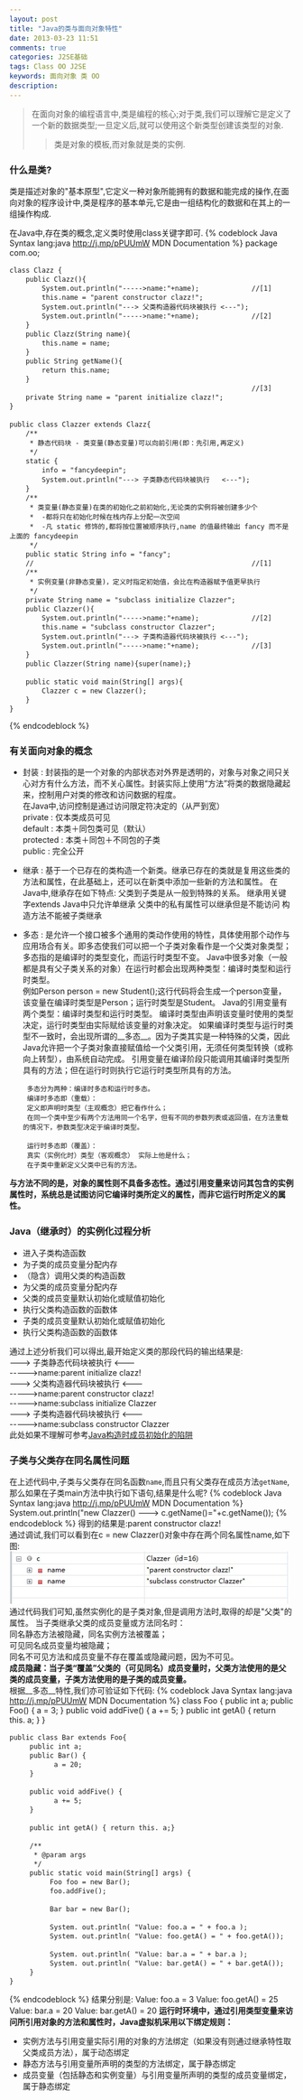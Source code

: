 ```yaml
---
layout: post
title: "Java的类与面向对象特性"
date: 2013-03-23 11:51
comments: true
categories: J2SE基础 
tags: Class OO J2SE
keywords: 面向对象 类 OO
description: 
---
```

>在面向对象的编程语言中,类是编程的核心;对于类,我们可以理解它是定义了一个新的数据类型;一旦定义后,就可以使用这个新类型创建该类型的对象.   
> > 类是对象的模板,而对象就是类的实例.

### 什么是类?
类是描述对象的"基本原型",它定义一种对象所能拥有的数据和能完成的操作,在面向对象的程序设计中,类是程序的基本单元,它是由一组结构化的数据和在其上的一组操作构成.

在Java中,存在类的概念,定义类时使用class关键字即可.
{% codeblock Java Syntax lang:java http://j.mp/pPUUmW MDN Documentation %}
	package com.oo;

	class Clazz {
		public Clazz(){
			System.out.println("----->name:"+name);             //[1]
			this.name = "parent constructor clazz!";
			System.out.println("---> 父类构造器代码块被执行 <---");
			System.out.println("----->name:"+name);             //[2]
		}
		public Clazz(String name){
			this.name = name;
		}
		public String getName(){
			return this.name;
		}
																//[3]
		private String name = "parent initialize clazz!";
	}

	public class Clazzer extends Clazz{
		/**
		 * 静态代码块 - 类变量(静态变量)可以向前引用(即：先引用,再定义)
		 */
		static {
			info = "fancydeepin";
			System.out.println("---> 子类静态代码块被执行   <---");
		}
		/**
		 * 类变量(静态变量)在类的初始化之前初始化,无论类的实例将被创建多少个
		 * 	-都将只在初始化时候在栈内存上分配一次空间
		 * 	-凡 static 修饰的,都将按位置被顺序执行,name 的值最终输出 fancy 而不是上面的 fancydeepin
		 */
		public static String info = "fancy";
		// 														//[1]
		/**
		 * 实例变量(非静态变量)，定义时指定初始值，会比在构造器赋予值更早执行
		 */
		private String name = "subclass initialize Clazzer";
		public Clazzer(){
			System.out.println("----->name:"+name);             //[2]
			this.name = "subclass constructor Clazzer";
			System.out.println("---> 子类构造器代码块被执行 <---");
			System.out.println("----->name:"+name);             //[3]
		}
		public Clazzer(String name){super(name);}
		
		public static void main(String[] args){
			Clazzer c = new Clazzer();
		}
	}
{% endcodeblock %}
<!-- more -->

### 有关面向对象的概念
+  封装 : 封装指的是一个对象的内部状态对外界是透明的，对象与对象之间只关心对方有什么方法，而不关心属性。封装实际上使用“方法”将类的数据隐藏起来，控制用户对类的修改和访问数据的程度。  
    	在Java中,访问控制是通过访问限定符决定的（从严到宽）   
		private     : 仅本类成员可见  
		default     : 本类＋同包类可见（默认）  
		protected   : 本类＋同包＋不同包的子类  
		public      : 完全公开  

+  继承 : 基于一个已存在的类构造一个新类。继承已存在的类就是复用这些类的方法和属性，在此基础上，还可以在新类中添加一些新的方法和属性。
		在Java中,继承存在如下特点:
		父类到子类是从一般到特殊的关系。
		继承用关键字extends
		Java中只允许单继承
		父类中的私有属性可以继承但是不能访问
		构造方法不能被子类继承

+  多态 : 是允许一个接口被多个通用的类动作使用的特性，具体使用那个动作与应用场合有关。即多态使我们可以把一个子类对象看作是一个父类对象类型；多态指的是编译时的类型变化，而运行时类型不变。
		Java中很多对象（一般都是具有父子类关系的对象）在运行时都会出现两种类型：编译时类型和运行时类型。     
例如Person person = new Student();这行代码将会生成一个person变量，该变量在编译时类型是Person；运行时类型是Student。
		Java的引用变量有两个类型：编译时类型和运行时类型。
		编译时类型由声明该变量时使用的类型决定，运行时类型由实际赋给该变量的对象决定。
如果编译时类型与运行时类型不一致时，会出现所谓的__多态__。因为子类其实是一种特殊的父类，因此Java允许把一个子类对象直接赋值给一个父类引用，无须任何类型转换（或称向上转型），由系统自动完成。
		引用变量在编译阶段只能调用其编译时类型所具有的方法；但在运行时则执行它运行时类型所具有的方法。

		多态分为两种：编译时多态和运行时多态。
		编译时多态即（重载）：
		定义即声明时类型（主观概念）把它看作什么；
		在同一个类中至少有两个方法用同一个名字，但有不同的参数列表或返回值，在方法重载的情况下，参数类型决定于编译时类型。

		运行时多态即（覆盖）：
		真实（实例化时）类型（客观概念） 实际上他是什么；
		在子类中重新定义父类中已有的方法。

__与方法不同的是，对象的属性则不具备多态性。通过引用变量来访问其包含的实例属性时，系统总是试图访问它编译时类所定义的属性，而非它运行时所定义的属性。__

### Java（继承时）的实例化过程分析
+  进入子类构造函数
+  为子类的成员变量分配内存
+  （隐含）调用父类的构造函数
+  为父类的成员变量分配内存
+  父类的成员变量默认初始化或赋值初始化
+  执行父类构造函数的函数体
+  子类的成员变量默认初始化或赋值初始化   
+  执行父类构造函数的函数体

通过上述分析我们可以得出,最开始定义类的那段代码的输出结果是:   
	---> 子类静态代码块被执行   <---              
	----->name:parent initialize clazz!               
	---> 父类构造器代码块被执行 <---                 
	----->name:parent constructor clazz!               
	----->name:subclass initialize Clazzer                
	---> 子类构造器代码块被执行 <---      
	----->name:subclass constructor Clazzer     
此处如果不理解可参考[Java构造时成员初始化的陷阱](/blog/2013/03/08/java-constructor-trap/ 'Java构造时成员初始化的陷阱')

### 子类与父类存在同名属性问题
在上述代码中,子类与父类存在同名函数`name`,而且只有父类存在成员方法`getName`,那么如果在子类main方法中执行如下语句,结果是什么呢?
{% codeblock Java Syntax lang:java http://j.mp/pPUUmW MDN Documentation %}
System.out.println("new Clazzer() ---> c.getName()="+c.getName());
{% endcodeblock %}
得到的结果是:parent constructor clazz!     
通过调试,我们可以看到在c = new Clazzer()对象中存在两个同名属性name,如下图:
![c = new Clazzer()](/images/common/2013-03-23-classify/20130325224638.jpg "c = new Clazzer()")   
通过代码我们可知,虽然实例化的是子类对象,但是调用方法时,取得的却是"父类"的属性。
	当子类继承父类的成员变量或方法同名时：   
	同名静态方法被隐藏，同名实例方法被覆盖；   
	可见同名成员变量均被隐藏；   
	同名不可见方法和成员变量不存在覆盖或隐藏问题，因为不可见。   
__成员隐藏：当子类“覆盖”父类的（可见同名）成员变量时，父类方法使用的是父类的成员变量，子类方法使用的是子类的成员变量。__    
根据__多态__特性,我们亦可验证如下代码:
{% codeblock Java Syntax lang:java http://j.mp/pPUUmW MDN Documentation %}
	class Foo {
		 public int a;
		 public Foo() {
			   a = 3;
		 }
		 public void addFive() {
			   a += 5;
		 }
		 public int getA() {
			   return this. a;
		 }
	}

	public class Bar extends Foo{
		 public int a;
		 public Bar() {
			   a = 20;
		 }
		 
		 public void addFive() {
			   a += 5;
		 }
		 
		 public int getA() { return this. a;}

		 /**
		  * @param args
		  */
		 public static void main(String[] args) {
			  Foo foo = new Bar();
			  foo.addFive();
			  
			  Bar bar = new Bar();
			  
			  System. out.println( "Value: foo.a = " + foo.a );
			  System. out.println( "Value: foo.getA() = " + foo.getA());
			  
			  System. out.println( "Value: bar.a = " + bar.a );
			  System. out.println( "Value: bar.getA() = " + bar.getA());
		 }
	}
{% endcodeblock %}
	结果分别是:
	Value: foo.a      = 3
	Value: foo.getA() = 25
	Value: bar.a      = 20
	Value: bar.getA() = 20
__运行时环境中，通过引用类型变量来访问所引用对象的方法和属性时，Java虚拟机采用以下绑定规则：__

+  实例方法与引用变量实际引用的对象的方法绑定（如果没有则通过继承特性取父类成员方法），属于动态绑定
+  静态方法与引用变量所声明的类型的方法绑定，属于静态绑定
+  成员变量（包括静态和实例变量）与引用变量所声明的类型的成员变量绑定，属于静态绑定

